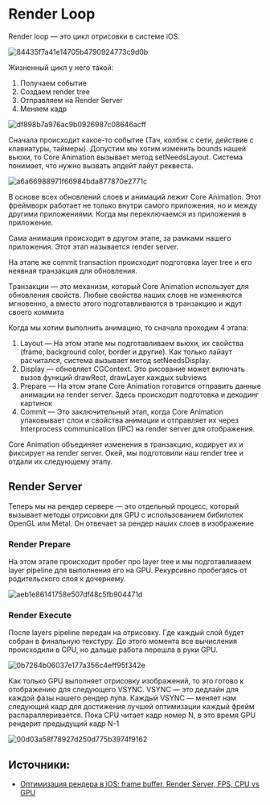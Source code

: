 # Render Loop
Render loop — это цикл отрисовки в системе iOS.

![84435f7a41e14705b4790924773c9d0b](https://github.com/DenDmitriev/iOS-Interview/assets/65191747/6a59829a-a886-4be3-be67-333b3855c8ff)

Жизненный цикл у него такой:
1. Получаем событие
2. Создаем render tree
3. Отправляем на Render Server
4. Меняем кадр

![df898b7a976ac9b0926987c08646acff](https://github.com/DenDmitriev/iOS-Interview/assets/65191747/197d910d-d537-430b-abfb-3ce7b27f04c5)

Сначала происходит какое-то событие (Тач, колбэк с сети, действие с клавиатуры, таймеры). Допустим мы хотим изменить bounds нашей вьюхи, то Core Animation вызывает метод setNeedsLayout. Система понимает, что нужно вызвать апдейт лайут реквеста.

![a6a66988971f66984bda877870e2771c](https://github.com/DenDmitriev/iOS-Interview/assets/65191747/95f98999-12a9-4591-81c7-a3411770d66f)


В основе всех обновлений слоев и анимаций лежит Core Animation. Этот фреймворк работает не только внутри самого приложения, но и между другими приложениями. Когда мы переключаемся из приложения в приложение.

Сама анимация происходит в другом этапе, за рамками нашего приложения. Этот этап называется render server.

На этапе же commit transaction происходит подготовка layer tree и его неявная транзакция для обновления.

Транзакции — это механизм, который Core Animation использует для обновления свойств. Любые свойства наших слоев не изменяются мгновенно, а вместо этого подготавливаются в транзакцию и ждут своего коммита

Когда мы хотим выполнить анимацию, то сначала проходим 4 этапа:
1. Layout — На этом этапе мы подготавливаем вьюхи, их свойства (frame, background color, border и другие). Как только лайаут расчитался, система вызывает метод setNeedsDisplay.
2. Display — обновляет CGContext. Это рисование может включать вызов функций drawRect, drawLayer каждых subviews
3. Prepare — На этом этапе Core Animation готовится отправить данные анимации на render server. Здесь происходит подготовка и декодинг картинок
4. Commit — Это заключительный этап, когда Core Animation упаковывает слои и свойства анимации и отправляет их через Interprocess communication (IPC) на render server для отображения.

Core Animation объединяет изменения в транзакцию, кодирует их и фиксирует на render server.
Окей, мы подготовили наш render tree и отдали их следующему этапу.

## Render Server
Теперь мы на рендер сервере — это отдельный процесс, который вызывает методы отрисовки для GPU с использованием бибилотек OpenGL или Metal. Он отвечает за рендер наших слоев в изображение

### Render Prepare
На этом этапе происходит пробег про layer tree и мы подготавливаем layer pipeline для выполнения его на GPU. Рекурсивно пробегаясь от родительского слоя к дочернему.

![aeb1e86141758e507df48c5fb904471d](https://github.com/DenDmitriev/iOS-Interview/assets/65191747/6786dca5-5251-4f6f-bfdc-93272cff10c0)

### Render Execute
После layers pipeline передан на отрисовку. Где каждый слой будет собран в финальную текстуру. До этого момента все вычисления происходили в CPU, но дальше работа перешла в руки GPU.

![0b7264b06037e177a356c4eff95f342e](https://github.com/DenDmitriev/iOS-Interview/assets/65191747/f045f21c-39e0-4610-b7d3-78842c5c377f)

Как только GPU выполняет отрисовку изображений, то это готово к отображению для следующего VSYNC. VSYNC — это дедлайн для каждой фазы нашего рендер лупа. Каждый VSYNC — меняет нам следующий кадр для достижения лучшей оптимизации каждый фрейм распараллеривается. Пока CPU читает кадр номер N, в это время GPU рендерит предыдущий кадр N-1

![00d03a58f78927d250d775b3974f9162](https://github.com/DenDmitriev/iOS-Interview/assets/65191747/281347ed-4a58-456a-89db-e4c257ee1c84)




## Источники:
- [Оптимизация рендера в iOS: frame buffer, Render Server, FPS, CPU vs GPU](https://habr.com/ru/articles/647177/)

